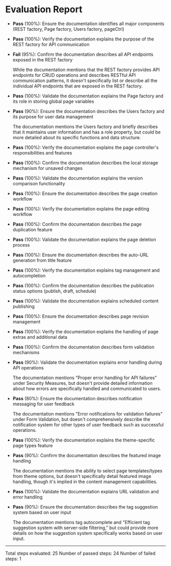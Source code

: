 # Evaluation Report

- **Pass** (100%): Ensure the documentation identifies all major components (REST factory, Page factory, Users factory, pageCtrl)
- **Pass** (100%): Verify the documentation explains the purpose of the REST factory for API communication
- **Fail** (95%): Confirm the documentation describes all API endpoints exposed in the REST factory
  
  While the documentation mentions that the REST factory provides API endpoints for CRUD operations and describes RESTful API communication patterns, it doesn't specifically list or describe all the individual API endpoints that are exposed in the REST factory.

- **Pass** (100%): Validate the documentation explains the Page factory and its role in storing global page variables
- **Pass** (90%): Ensure the documentation describes the Users factory and its purpose for user data management
  
  The documentation mentions the Users factory and briefly describes that it maintains user information and has a role property, but could be more detailed about its specific functions and data structure.

- **Pass** (100%): Verify the documentation explains the page controller's responsibilities and features
- **Pass** (100%): Confirm the documentation describes the local storage mechanism for unsaved changes
- **Pass** (100%): Validate the documentation explains the version comparison functionality
- **Pass** (100%): Ensure the documentation describes the page creation workflow
- **Pass** (100%): Verify the documentation explains the page editing workflow
- **Pass** (100%): Confirm the documentation describes the page duplication feature
- **Pass** (100%): Validate the documentation explains the page deletion process
- **Pass** (100%): Ensure the documentation describes the auto-URL generation from title feature
- **Pass** (100%): Verify the documentation explains tag management and autocompletion
- **Pass** (100%): Confirm the documentation describes the publication status options (publish, draft, schedule)
- **Pass** (100%): Validate the documentation explains scheduled content publishing
- **Pass** (100%): Ensure the documentation describes page revision management
- **Pass** (100%): Verify the documentation explains the handling of page extras and additional data
- **Pass** (100%): Confirm the documentation describes form validation mechanisms
- **Pass** (90%): Validate the documentation explains error handling during API operations
  
  The documentation mentions "Proper error handling for API failures" under Security Measures, but doesn't provide detailed information about how errors are specifically handled and communicated to users.

- **Pass** (80%): Ensure the documentation describes notification messaging for user feedback
  
  The documentation mentions "Error notifications for validation failures" under Form Validation, but doesn't comprehensively describe the notification system for other types of user feedback such as successful operations.

- **Pass** (100%): Verify the documentation explains the theme-specific page types feature
- **Pass** (90%): Confirm the documentation describes the featured image handling
  
  The documentation mentions the ability to select page templates/types from theme options, but doesn't specifically detail featured image handling, though it's implied in the content management capabilities.

- **Pass** (100%): Validate the documentation explains URL validation and error handling
- **Pass** (90%): Ensure the documentation describes the tag suggestion system based on user input
  
  The documentation mentions tag autocomplete and "Efficient tag suggestion system with server-side filtering," but could provide more details on how the suggestion system specifically works based on user input.

---

Total steps evaluated: 25
Number of passed steps: 24
Number of failed steps: 1